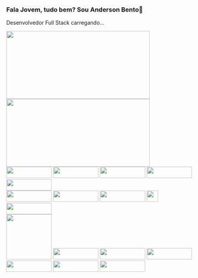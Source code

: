 ### Fala Jovem, tudo bem? Sou Anderson Bento👋

Desenvolvedor Full Stack carregando...

<div>
<img height="180" width="380" src="https://github-readme-stats.vercel.app/api?username=DevKBento&show_icons=true&theme=merko"/>
<img height="180" width="380" src="https://github-readme-stats.vercel.app/api/top-langs/?username=DevKBento&layout=compact&theme=merko"/>
</div>

<div>
  <img height="30" width="120" src="https://img.shields.io/badge/Microsoft_Excel-217346?style=for-the-badge&logo=microsoft-excel&logoColor=white">
  <img height="30" width="120" src="https://img.shields.io/badge/PostgreSQL-316192?style=for-the-badge&logo=postgresql&logoColor=white">
  <img height="30" width="120" src="https://img.shields.io/badge/HTML5-E34F26?style=for-the-badge&logo=html5&logoColor=white">
  <img height="30" width="120" src="https://img.shields.io/badge/CSS3-1572B6?style=for-the-badge&logo=css3&logoColor=white">
  <img height="30" width="120" src="https://img.shields.io/badge/JavaScript-323330?style=for-the-badge&logo=javascript&logoColor=F7DF1E">
<div>
  
<div>  
  <img height="30" width="120" src="https://img.shields.io/badge/Tableau-E97627?style=for-the-badge&logo=Tableau&logoColor=white">
  <img height="30" width="120" src="https://img.shields.io/badge/Canva-%2300C4CC.svg?&style=for-the-badge&logo=Canva&logoColor=white">
  <img height="30" width="120" src="https://img.shields.io/badge/Node.js-43853D?style=for-the-badge&logo=node.js&logoColor=white">
  <img height="30" widht="120" src="https://img.shields.io/badge/SAP-0FAAFF?style=for-the-badge&logo=sap&logoColor=white">
  <img height="30" width="120" src="https://img.shields.io/badge/Arduino-00979D?style=for-the-badge&logo=Arduino&logoColor=white">
</div>

<div>
  <img heigth="30" width="120" src="https://img.shields.io/badge/React-20232A?style=for-the-badge&logo=react&logoColor=61DAFB">
  <img height="30" width="120" src="https://img.shields.io/badge/Angular-DD0031?style=for-the-badge&logo=angular&logoColor=white">
  <img height="30" width="120" src="https://img.shields.io/badge/Eclipse-2C2255?style=for-the-badge&logo=eclipse&logoColor=white">
  <img height="30" width="120" src="https://img.shields.io/badge/Notepad++-90E59A.svg?style=for-the-badge&logo=notepad%2B%2B&logoColor=black">
  <img height="30" width="120" src="https://img.shields.io/badge/Visual_Studio-5C2D91?style=for-the-badge&logo=visual%20studio&logoColor=white">
  <img height="30" width="120" src="https://img.shields.io/badge/Prezi-3181FF?style=for-the-badge&logo=prezi&logoColor=white">
  <img height="30" width="120" src="https://img.shields.io/badge/Trello-0052CC?style=for-the-badge&logo=trello&logoColor=white">
 </div>

<!--
**DevKBento/devkbento** is a ✨ _special_ ✨ repository because its `README.md` (this file) appears on your GitHub profile.

Here are some ideas to get you started:

- 🔭 I’m currently working on ...
- 🌱 I’m currently learning ...
- 👯 I’m looking to collaborate on ...
- 🤔 I’m looking for help with ...
- 💬 Ask me about ...
- 📫 How to reach me: ...
- 😄 Pronouns: ...
- ⚡ Fun fact: ...
-->
